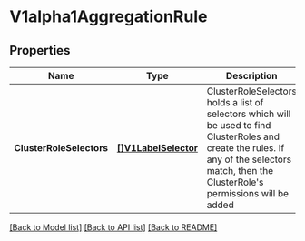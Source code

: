 # V1alpha1AggregationRule

## Properties
Name | Type | Description | Notes
------------ | ------------- | ------------- | -------------
**ClusterRoleSelectors** | [**[]V1LabelSelector**](v1.LabelSelector.md) | ClusterRoleSelectors holds a list of selectors which will be used to find ClusterRoles and create the rules. If any of the selectors match, then the ClusterRole&#39;s permissions will be added | [optional] 

[[Back to Model list]](../README.md#documentation-for-models) [[Back to API list]](../README.md#documentation-for-api-endpoints) [[Back to README]](../README.md)


